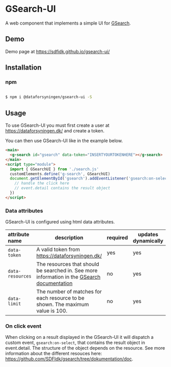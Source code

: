 # GSearch-UI

A web component that implements a simple UI for [GSearch](https://github.com/SDFIdk/gsearch).

## Demo

Demo page at https://sdfidk.github.io/gsearch-ui/

## Installation

### npm

```bash

$ npm i @dataforsyningen/gsearch-ui -S

```

## Usage

To use GSearch-UI you must first create a user at https://dataforsyningen.dk/ and create a token.

You can then use GSearch-UI like in the example below.

```html
<main>
  <g-search id="gsearch" data-token="INSERTYOURTOKENHERE"></g-search>
</main>
<script type="module">
  import { GSearchUI } from './search.js'
  customElements.define('g-search', GSearchUI)
  document.getElementById('gsearch').addEventListener('gsearch:on-select', (event) => {
    // handle the click here
    // event.detail contains the result object
  })
</script>
```

### Data attributes

GSearch-UI is configured using html data attributes.

|attribute name|description|required|updates dynamically|default|
|:---|---|---|---|---|
|`data-token`|A valid token from https://dataforsyningen.dk/|yes|yes|`NaN`|
|`data-resources`|The resources that should be searched in. See more information in the [GSearch documentation](https://github.com/SDFIdk/gsearch/tree/dokumentation/doc)|no|yes|`navngivenvej,husnummer,adresse,stednavn,kommune,region,retskreds,postdistrikt,opstillingskreds,sogn,politikreds,matrikelnummer`|
|`data-limit`|The number of matches for each resource to be shown. The maximum value is 100.|no|yes|`10`|

### On click event

When clicking on a result displayed in the GSearch-UI it will dispatch a custom event, `gsearch:on-select`, that contains the result object in event.detail. The structure of the object depends on the resource. See more information about the different resouces here: https://github.com/SDFIdk/gsearch/tree/dokumentation/doc.
